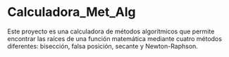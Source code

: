 # Calculadora_Met_Alg
Este proyecto es una calculadora de métodos algorítmicos que permite encontrar las raíces de una función matemática mediante cuatro métodos diferentes: bisección, falsa posición, secante y Newton-Raphson.
